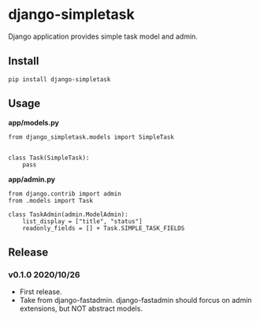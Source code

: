 # django-simpletask

Django application provides simple task model and admin.


## Install

```
pip install django-simpletask
```

## Usage

**app/models.py**

```
from django_simpletask.models import SimpleTask


class Task(SimpleTask):
    pass
```

**app/admin.py**

```
from django.contrib import admin
from .models import Task

class TaskAdmin(admin.ModelAdmin):
    list_display = ["title", "status"]
    readonly_fields = [] + Task.SIMPLE_TASK_FIELDS
```

## Release

### v0.1.0 2020/10/26

- First release.
- Take from django-fastadmin. django-fastadmin should forcus on admin extensions, but NOT abstract models.
